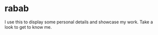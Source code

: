 # rabab
I use this to display some personal details and showcase my work. Take a look to get to know me.
